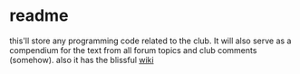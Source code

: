 readme
===================

this'll store any programming code related to the club. It will also serve as a compendium for the text from all forum topics and club comments (somehow). also it has the blissful [wiki](https://github.com/nil-/quiet-discourse/wiki/_pages)
